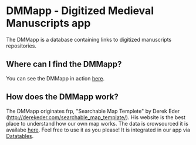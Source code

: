 # DMMapp - Digitized Medieval Manuscripts app

The DMMapp is a database containing links to digitized manuscripts repositories.

## Where can I find the DMMapp?
You can see the DMMapp in action [here](//digitizedmedievalmanuscripts.org/app).

## How does the DMMapp work?
The DMMapp originates frp, "Searchable Map Templete" by Derek Eder (http://derekeder.com/searchable_map_template/). His website is the  best place to understand how our own map works. The data is crowsourced it is availabe [here](https://drive.google.com/open?id=1XGtRdaOjUtOuV9ZBPekRy2eYaYJTbeeYAu_doLY). Feel free to use it as you please! It is integrated in our app via [Datatables](https://www.datatables.net).
